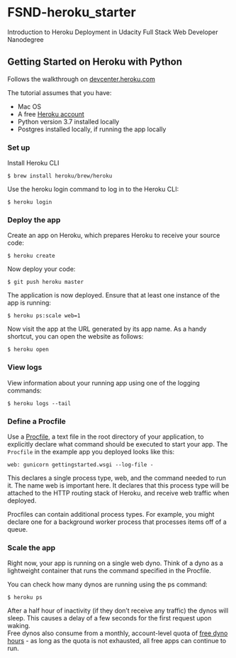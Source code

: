 # FSND-heroku_starter
Introduction to Heroku Deployment in Udacity Full Stack Web Developer Nanodegree

## Getting Started on Heroku with Python
Follows the walkthrough on [devcenter.heroku.com](https://devcenter.heroku.com/articles/getting-started-with-python?singlepage=true#define-a-procfile)

The tutorial assumes that you have:
- Mac OS
- A free [Heroku account](https://signup.heroku.com/signup/dc)
- Python version 3.7 installed locally
- Postgres installed locally, if running the app locally

### Set up
Install Heroku CLI
```
$ brew install heroku/brew/heroku
```
Use the heroku login command to log in to the Heroku CLI:
```
$ heroku login
```

### Deploy the app
Create an app on Heroku, which prepares Heroku to receive your source code:
```
$ heroku create
```

Now deploy your code:
```
$ git push heroku master
```

The application is now deployed. Ensure that at least one instance of the app is running:
```
$ heroku ps:scale web=1
```

Now visit the app at the URL generated by its app name. As a handy shortcut, you can open the website as follows:
```
$ heroku open
``` 

### View logs
View information about your running app using one of the logging commands:
```
$ heroku logs --tail
```

### Define a Procfile
Use a [Procfile](https://devcenter.heroku.com/articles/procfile), a text file in the root directory of your application, to explicitly declare what command should be executed to start your app.
The `Procfile` in the example app you deployed looks like this:
```
web: gunicorn gettingstarted.wsgi --log-file -
```
This declares a single process type, web, and the command needed to run it. The name web is important here. It declares that this process type will be attached to the HTTP routing stack of Heroku, and receive web traffic when deployed.

Procfiles can contain additional process types. For example, you might declare one for a background worker process that processes items off of a queue.

### Scale the app
Right now, your app is running on a single web dyno. Think of a dyno as a lightweight container that runs the command specified in the Procfile.

You can check how many dynos are running using the ps command:
```
$ heroku ps
```
After a half hour of inactivity (if they don’t receive any traffic) the dynos will sleep. This causes a delay of a few seconds for the first request upon waking.\
Free dynos also consume from a monthly, account-level quota of [free dyno hours](https://devcenter.heroku.com/articles/free-dyno-hours) - as long as the quota is not exhausted, all free apps can continue to run.

